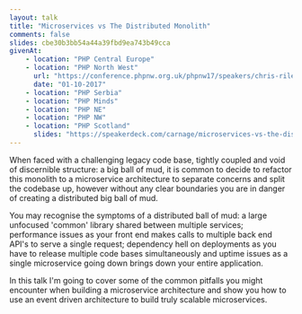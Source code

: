```yaml
---
layout: talk
title: "Microservices vs The Distributed Monolith"
comments: false
slides: cbe30b3bb54a44a39fbd9ea743b49cca
givenAt:
    - location: "PHP Central Europe"
    - location: "PHP North West"
      url: "https://conference.phpnw.org.uk/phpnw17/speakers/chris-riley/"
      date: "01-10-2017"
    - location: "PHP Serbia"
    - location: "PHP Minds"
    - location: "PHP NE"
    - location: "PHP NW"
    - location: "PHP Scotland"
      slides: "https://speakerdeck.com/carnage/microservices-vs-the-distributed-monolith"
---
```

When faced with a challenging legacy code base, tightly coupled and void of discernible structure: a big ball of mud, it is common to decide to refactor this monolith to a microservice architecture to separate concerns and split the codebase up, however without any clear boundaries you are in danger of creating a distributed big ball of mud. 

You may recognise the symptoms of a distributed ball of mud: a large unfocused 'common' library shared between multiple services; performance issues as your front end makes calls to multiple back end API's to serve a single request; dependency hell on deployments as you have to release multiple code bases simultaneously and uptime issues as a single microservice going down brings down your entire application.

In this talk I'm going to cover some of the common pitfalls you might encounter when building a microservice architecture and show you how to use an event driven architecture to build truly scalable microservices.